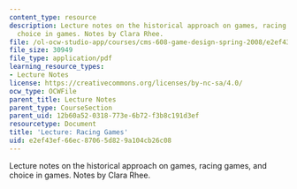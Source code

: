 ```yaml
---
content_type: resource
description: Lecture notes on the historical approach on games, racing games, and
  choice in games. Notes by Clara Rhee.
file: /ol-ocw-studio-app/courses/cms-608-game-design-spring-2008/e2ef43ef66ec87065d829a104cb26c08_MITCMS_608s08_lec_notes16.pdf
file_size: 30949
file_type: application/pdf
learning_resource_types:
- Lecture Notes
license: https://creativecommons.org/licenses/by-nc-sa/4.0/
ocw_type: OCWFile
parent_title: Lecture Notes
parent_type: CourseSection
parent_uid: 12b60a52-0318-773e-6b72-f3b8c191d3ef
resourcetype: Document
title: 'Lecture: Racing Games'
uid: e2ef43ef-66ec-8706-5d82-9a104cb26c08
---
```

Lecture notes on the historical approach on games, racing games, and choice in games. Notes by Clara Rhee.
